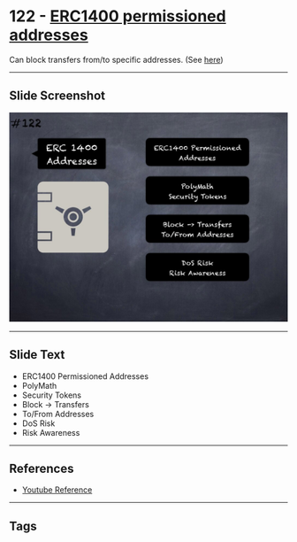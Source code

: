 # 122 - [ERC1400 permissioned addresses](ERC1400%20permissioned%20addresses.md)
Can block transfers from/to specific addresses. (See [here](https://gist.github.com/shayanb/cd495e23c7cf1a8b269f8ce7fd198538#file-token_checklist-md))
___
## Slide Screenshot
![0122.jpg](../../images/5.%20Pitfalls%20and%20Best%20Practices%20201/122.jpg)
___
## Slide Text
- ERC1400 Permissioned Addresses
- PolyMath
- Security Tokens
- Block -> Transfers
- To/From Addresses
- DoS Risk
- Risk Awareness
___
## References
- [Youtube Reference](https://youtu.be/HqHo1jKUnmU?t=72)
___
## Tags
